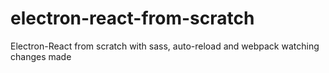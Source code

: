 # electron-react-from-scratch
 Electron-React from scratch with sass, auto-reload and webpack watching changes made
